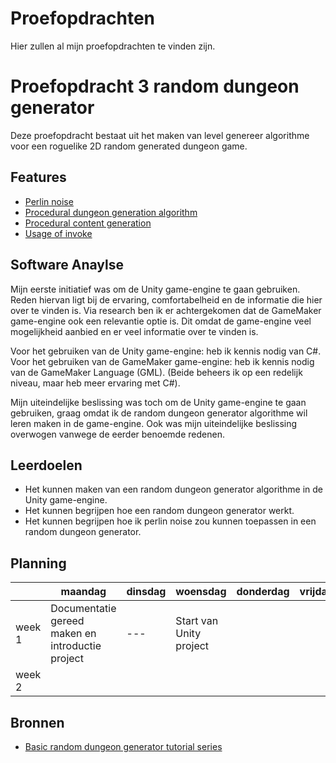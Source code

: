 # Proefopdrachten

Hier zullen al mijn proefopdrachten te vinden zijn.

# Proefopdracht 3 random dungeon generator

Deze proefopdracht bestaat uit het maken van level genereer algorithme voor een roguelike 2D random generated dungeon game.

## Features

- [Perlin noise](https://en.wikipedia.org/wiki/Perlin_noise)
- [Procedural dungeon generation algorithm](http://www.gamasutra.com/blogs/AAdonaac/20150903/252889/Procedural_Dungeon_Generation_Algorithm.php)
- [Procedural content generation](http://pcg.wikidot.com/)
- [Usage of invoke](https://docs.unity3d.com/ScriptReference/MonoBehaviour.Invoke.html)

## Software Anaylse
Mijn eerste initiatief was om de Unity game-engine te gaan gebruiken. Reden hiervan ligt bij de ervaring, comfortabelheid en de informatie die hier over te vinden is.
Via research ben ik er achtergekomen dat de GameMaker game-engine ook een relevantie optie is. Dit omdat de game-engine veel mogelijkheid aanbied en er veel informatie over te vinden is.

Voor het gebruiken van de Unity game-engine:      heb ik kennis nodig van C#.
Voor het gebruiken van de GameMaker game-engine:  heb ik kennis nodig van de GameMaker Language (GML).
(Beide beheers ik op een redelijk niveau, maar heb meer ervaring met C#).

Mijn uiteindelijke beslissing was toch om de Unity game-engine te gaan gebruiken, graag omdat ik de random dungeon generator algorithme wil leren maken in de game-engine.
Ook was mijn uiteindelijke beslissing overwogen vanwege de eerder benoemde redenen.

## Leerdoelen
- Het kunnen maken van een random dungeon generator algorithme in de Unity game-engine.
- Het kunnen begrijpen hoe een random dungeon generator werkt.
- Het kunnen begrijpen hoe ik perlin noise zou kunnen toepassen in een random dungeon generator.

## Planning

| | maandag | dinsdag | woensdag | donderdag | vrijdag |
| --- | --- | --- | --- | --- | --- |
|week 1 | Documentatie gereed maken en introductie project | --- | Start van Unity project |
|week 2 |

## Bronnen

- [Basic random dungeon generator tutorial series](https://www.youtube.com/watch?v=qAf9axsyijY&list=PLBIb_auVtBwA-qr2-WnWX0LjZXkqKu5Aj)
